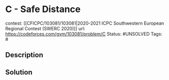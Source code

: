 # C - Safe Distance

contest: [[CFICPC/103081/103081|2020-2021 ICPC Southwestern European Regional Contest (SWERC 2020)]]
url: https://codeforces.com/gym/103081/problem/C
Status: #UNSOLVED
Tags: #

## Description

## Solution

